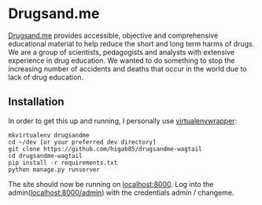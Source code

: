 # Drugsand.me

[Drugsand.me](https://www.drugsand.me) provides accessible, objective and comprehensive educational material to help reduce the short and long term harms of drugs.
We are a group of scientists, pedagogists and analysts with extensive experience in drug education. We wanted to do something to stop the increasing number of accidents and deaths that occur in the world due to lack of drug education.

## Installation

In order to get this up and running, I personally use [virtualenvwrapper](https://virtualenvwrapper.readthedocs.io/en/latest/install.html):

```
mkvirtualenv drugsandme
cd ~/dev [or your preferred dev directory]
git clone https://github.com/higab85/drugsandme-wagtail
cd drugsandme-wagtail
pip install -r requirements.txt
python manage.py runserver
```
The site should now be running on [localhost:8000](localhost:8000).
Log into the admin([localhost:8000/admin](localhost:8000/admin)) with the credentials admin / changeme.
